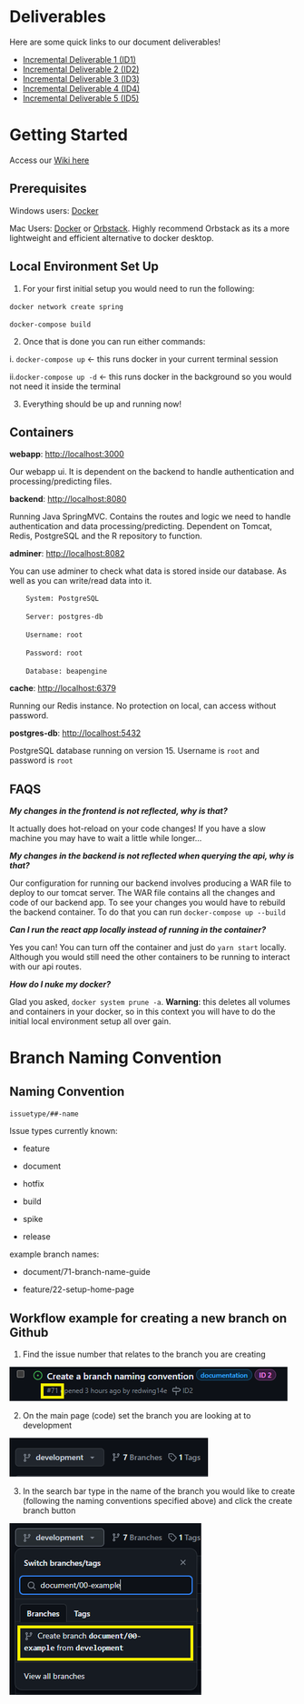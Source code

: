 # Deliverables
Here are some quick links to our document deliverables!
- [Incremental Deliverable 1 (ID1)](/documents/ID1)
- [Incremental Deliverable 2 (ID2)](/documents/ID2)
- [Incremental Deliverable 3 (ID3)](/documents/ID3)
- [Incremental Deliverable 4 (ID4)](/documents/ID4)
- [Incremental Deliverable 5 (ID5)](/documents/ID5)

# Getting Started

Access our [Wiki here](https://github.com/UniversityOfSaskatchewanCMPT371/term-project-2024-team-3/wiki)

## Prerequisites

Windows users: [Docker](https://docs.docker.com/desktop/install/windows-install/)

Mac Users: [Docker](https://docs.docker.com/desktop/install/mac-install/) or [Orbstack](https://orbstack.dev/download). Highly recommend Orbstack as its a more lightweight and efficient alternative to docker desktop.

## Local Environment Set Up

  

1. For your first initial setup you would need to run the following:

`docker network create spring`

`docker-compose build`

2. Once that is done you can run either commands:

i. `docker-compose up` <- this runs docker in your current terminal session

ii.`docker-compose up -d` <- this runs docker in the background so you would not need it inside the terminal

3. Everything should be up and running now!

## Containers

**webapp**: [http://localhost:3000](http://localhost:3000/)

Our webapp ui. It is dependent on the backend to handle authentication and processing/predicting files.

**backend**: [http://localhost:8080](http://localhost:8080/)

Running Java SpringMVC. Contains the routes and logic we need to handle authentication and data processing/predicting. Dependent on Tomcat, Redis, PostgreSQL and the R repository to function.

**adminer**: [http://localhost:8082](http://localhost:8082/)

You can use adminer to check what data is stored inside our database. As well as you can write/read data into it.
```
    System: PostgreSQL
    
    Server: postgres-db
    
    Username: root
    
    Password: root
    
    Database: beapengine
```
**cache**: [http://localhost:6379](http://localhost:6379/)

Running our Redis instance. No protection on local, can access without password.

**postgres-db**: [http://localhost:5432](http://localhost:5432/)

PostgreSQL database running on version 15. Username is `root` and password is `root`

  

## FAQS

***My changes in the frontend is not reflected, why is that?***

It actually does hot-reload on your code changes! If you have a slow machine you may have to wait a little while longer...

***My changes in the backend is not reflected when querying the api, why is that?***

Our configuration for running our backend involves producing a WAR file to deploy to our tomcat server. The WAR file contains all the changes and code of our backend app. To see your changes you would have to rebuild the backend container. To do that you can run `docker-compose up --build`

***Can I run the react app locally instead of running in the container?***

Yes you can! You can turn off the container and just do `yarn start` locally. Although you would still need the other containers to be running to interact with our api routes.

***How do I nuke my docker?***

Glad you asked, `docker system prune -a`. **Warning**: this deletes all volumes and containers in your docker, so in this context you will have to do the initial local environment setup all over gain.
  
# Branch Naming Convention

## Naming Convention

`issuetype/##-name`

Issue types currently known:

- feature

- document

- hotfix

- build

- spike

- release

  
  

example branch names:

- document/71-branch-name-guide

- feature/22-setup-home-page

  
  
  
  

## Workflow example for creating a new branch on Github

1. Find the issue number that relates to the branch you are creating

![Alt text](/documents/assets/image.png)

2. On the main page (code) set the branch you are looking at to development

![Alt text](/documents/assets/image-1.png)

3. In the search bar type in the name of the branch you would like to create (following the naming conventions specified above) and click the create branch button

![Alt text](/documents/assets/image-2.png)